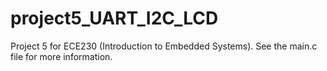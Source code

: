 # project5_UART_I2C_LCD
Project 5 for ECE230 (Introduction to Embedded Systems). See the main.c file for more information.
